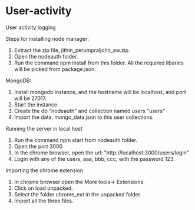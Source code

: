 # User-activity
User activity logging

Steps for installing node manager:
1. Extract the zip file, jithin_perumpraljohn_aw.zip.
2. Open the nodeauth folder.
3. Run the command npm install from this folder. All the required libaries will be picked from package.json.

MongoDB:
1. Install mongodb instance, and the hostname will be localhost, and port will be 27017.
2. Start the instance.
3. Create the db "nodeauth" and collection named users "users" 
4. Import the data, mongo_data.json to this user collections.

Running the server in local host
1. Run the command npm start from nodeauth folder.
2. Open the port 3000
3. In the chrome browser, open the url: "http://localhost:3000/users/login"
4. Login with any of the users, aaa, bbb, ccc, with the password 123.


Importing the chrome extension
1. In chrome browser open the More tools-> Extensions.
2. Click on load unpacked.
3. Select the folder chrome_ext in the unpacked folder.
4. Import all the three files.

